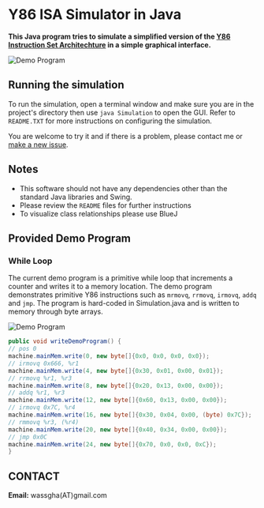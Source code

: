 # Y86 ISA Simulator in Java

**This Java program tries to simulate a simplified version of the [Y86 Instruction Set Architechture](http://cs.slu.edu/~fritts/CSCI224_S12/schedule/chap4-intro-Y86.pdf) in a simple graphical interface.** 

![Demo Program](http://i.imgur.com/U1DasZv.png)

  
## Running the simulation
To run the simulation, open a terminal window and make sure you are in the project's directory then use ```java Simulation``` to open the GUI. Refer to `README.TXT` for more instructions on configuring the simulation.

You are welcome to try it and if there is a problem, please contact me or [make a new issue](https://github.com/wassgha/Y86Simulator/issues/new). 

## Notes
* This software should not have any dependencies other than the standard Java libraries and Swing.
* Please review the `README` files for further instructions
* To visualize class relationships please use BlueJ

## Provided Demo Program
### While Loop
The current demo program is a primitive while loop that increments a counter and writes it to a memory location. The demo program demonstrates primitive Y86 instructions such as `mrmovq`, `rrmovq`, `irmovq`, `addq` and `jmp`. The program is hard-coded in Simulation.java and is written to memory through byte arrays.

![Demo Program](http://i.imgur.com/6gQMYYb.png)

```java
public void writeDemoProgram() {
// pos 0
machine.mainMem.write(0, new byte[]{0x0, 0x0, 0x0, 0x0});
// irmovq 0x666, %r1
machine.mainMem.write(4, new byte[]{0x30, 0x01, 0x00, 0x01});
// rrmovq %r1, %r3
machine.mainMem.write(8, new byte[]{0x20, 0x13, 0x00, 0x00});
// addq %r1, %r3
machine.mainMem.write(12, new byte[]{0x60, 0x13, 0x00, 0x00});
// irmovq 0x7C, %r4
machine.mainMem.write(16, new byte[]{0x30, 0x04, 0x00, (byte) 0x7C});
// rmmovq %r3, (%r4)
machine.mainMem.write(20, new byte[]{0x40, 0x34, 0x00, 0x00});
// jmp 0x0C
machine.mainMem.write(24, new byte[]{0x70, 0x0, 0x0, 0xC});
}
```

## CONTACT
**Email:** wassgha(AT)gmail.com  
